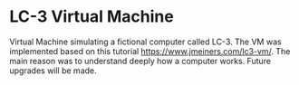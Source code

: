 # LC-3 Virtual Machine
Virtual Machine simulating a fictional computer called LC-3. The VM was implemented based on this tutorial https://www.jmeiners.com/lc3-vm/. The main reason was to understand deeply how a computer works. Future upgrades will be made. 
